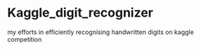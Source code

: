 # Kaggle_digit_recognizer
my efforts in efficiently recognising handwritten digits on kaggle competition
